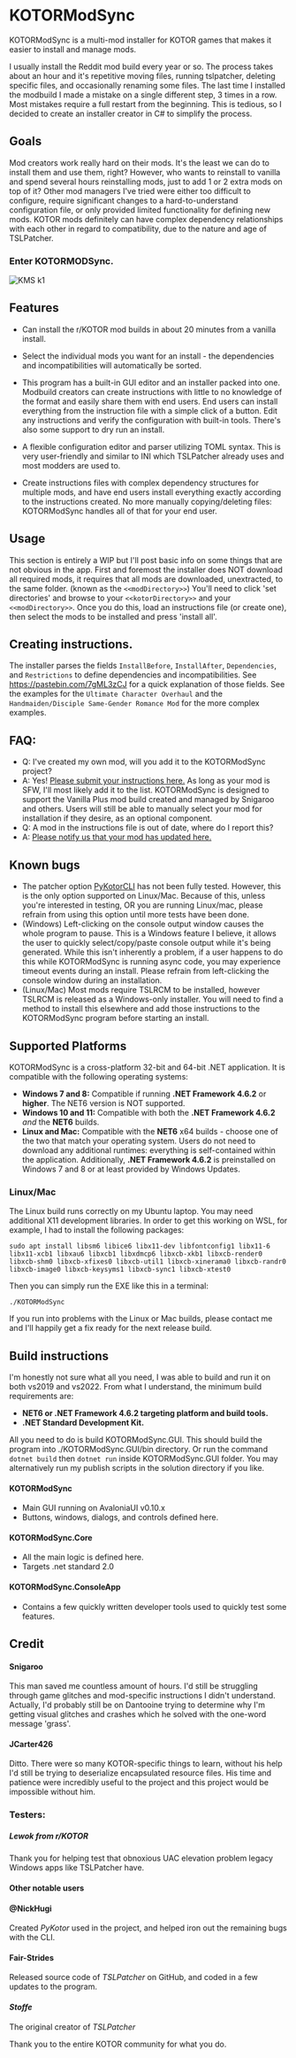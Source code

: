# KOTORModSync
KOTORModSync is a multi-mod installer for KOTOR games that makes it easier to install and manage mods.

I usually install the Reddit mod build every year or so. The process takes about an hour and it's repetitive moving files, running tslpatcher, deleting specific files, and occasionally renaming some files. The last time I installed the modbuild I made a mistake on a single different step, 3 times in a row. Most mistakes require a full restart from the beginning.
This is tedious, so I decided to create an installer creator in C# to simplify the process.

## Goals
Mod creators work really hard on their mods. It's the least we can do to install them and use them, right? However, who wants to reinstall to vanilla and spend several hours reinstalling mods, just to add 1 or 2 extra mods on top of it?
Other mod managers I've tried were either too difficult to configure, require significant changes to a hard-to-understand configuration file, or only provided limited functionality for defining new mods. KOTOR mods definitely can have complex dependency relationships with each other in regard to compatibility, due to the nature and age of TSLPatcher.

### Enter KOTORMODSync.
![KMS k1](https://github.com/th3w1zard1/KOTORModSync/assets/2219836/7ab62c61-e617-4bab-a8c5-7259ff66a7be)



## Features
- Can install the r/KOTOR mod builds in about 20 minutes from a vanilla install.
- Select the individual mods you want for an install - the dependencies and incompatibilities will automatically be sorted.
- This program has a built-in GUI editor and an installer packed into one. Modbuild creators can create instructions with little to no knowledge of the format and easily share them with end users. End users can install everything from the instruction file with a simple click of a button. Edit any instructions and verify the configuration with built-in tools. There's also some support to dry run an install.

- A flexible configuration editor and parser utilizing TOML syntax. This is very user-friendly and similar to INI which TSLPatcher already uses and most modders are used to.
- Create instructions files with complex dependency structures for multiple mods, and have end users install everything exactly according to the instructions created. No more manually copying/deleting files: KOTORModSync handles all of that for your end user.

## Usage
This section is entirely a WIP but I'll post basic info on some things that are not obvious in the app.
First and foremost the installer does NOT download all required mods, it requires that all mods are downloaded, unextracted, to the same folder. (known as the `<<modDirectory>>`)
You'll need to click 'set directories' and browse to your `<<kotorDirectory>>` and your `<<modDirectory>>`.
Once you do this, load an instructions file (or create one), then select the mods to be installed and press 'install all'.

## Creating instructions.
The installer parses the fields `InstallBefore`, `InstallAfter`, `Dependencies`, and `Restrictions` to define dependencies and incompatibilities.
See https://pastebin.com/7gML3zCJ for a quick explanation of those fields. See the examples for the `Ultimate Character Overhaul` and the `Handmaiden/Disciple Same-Gender Romance Mod` for the more complex examples.

## FAQ:
- Q: I've created my own mod, will you add it to the KOTORModSync project?
- A: Yes! [Please submit your instructions here.](https://github.com/th3w1zard1/KOTORModSync/discussions/categories/share-your-instructions) As long as your mod is SFW, I'll most likely add it to the list. KOTORModSync is designed to support the Vanilla Plus mod build created and managed by Snigaroo and others. Users will still be able to manually select your mod for installation if they desire, as an optional component.
- Q: A mod in the instructions file is out of date, where do I report this?
- A: [Please notify us that your mod has updated here.](https://github.com/th3w1zard1/KOTORModSync/discussions/categories/mod-updates)

## Known bugs
- The patcher option [PyKotorCLI](https://github.com/NickHugi/PyKotor/pull/7) has not been fully tested. However, this is the only option supported on Linux/Mac. Because of this, unless you're interested in testing, OR you are running Linux/mac, please refrain from using this option until more tests have been done.
- (Windows) Left-clicking on the console output window causes the whole program to pause. This is a Windows feature I believe, it allows the user to quickly select/copy/paste console output while it's being generated. While this isn't inherently a problem, if a user happens to do this while KOTORModSync is running async code, you may experience timeout events during an install. Please refrain from left-clicking the console window during an installation.
- (Linux/Mac) Most mods require TSLRCM to be installed, however TSLRCM is released as a Windows-only installer. You will need to find a method to install this elsewhere and add those instructions to the KOTORModSync program before starting an install.

## Supported Platforms
KOTORModSync is a cross-platform 32-bit and 64-bit .NET application. It is compatible with the following operating systems:
- **Windows 7 and 8:** Compatible if running **.NET Framework 4.6.2** or **higher**. The NET6 version is NOT supported.
- **Windows 10 and 11:** Compatible with both the **.NET Framework 4.6.2** *and* the **NET6** builds.
- **Linux and Mac:** Compatible with the **NET6** x64 builds - choose one of the two that match your operating system.
Users do not need to download any additional runtimes: everything is self-contained within the application. Additionally, **.NET Framework 4.6.2** is preinstalled on Windows 7 and 8 or at least provided by Windows Updates.

### Linux/Mac
The Linux build runs correctly on my Ubuntu laptop. You may need additional X11 development libraries. In order to get this working on WSL, for example, I had to install the following packages:

`sudo apt install libsm6 libice6 libx11-dev libfontconfig1 libx11-6 libx11-xcb1 libxau6 libxcb1 libxdmcp6 libxcb-xkb1 libxcb-render0 libxcb-shm0 libxcb-xfixes0 libxcb-util1 libxcb-xinerama0 libxcb-randr0 libxcb-image0 libxcb-keysyms1 libxcb-sync1 libxcb-xtest0`

Then you can simply run the EXE like this in a terminal:

`./KOTORModSync`

If you run into problems with the Linux or Mac builds, please contact me and I'll happily get a fix ready for the next release build. 


## Build instructions
I'm honestly not sure what all you need, I was able to build and run it on both vs2019 and vs2022. From what I understand, the minimum build requirements are:
- **NET6 or .NET Framework 4.6.2 targeting platform and build tools.**
- **.NET Standard Development Kit.**

All you need to do is build KOTORModSync.GUI. This should build the program into ./KOTORModSync.GUI/bin directory. Or run the command `dotnet build` then `dotnet run` inside KOTORModSync.GUI folder.
You may alternatively run my publish scripts in the solution directory if you like.
#### KOTORModSync
- Main GUI running on AvaloniaUI v0.10.x
- Buttons, windows, dialogs, and controls defined here.
#### KOTORModSync.Core
- All the main logic is defined here.
- Targets .net standard 2.0
#### KOTORModSync.ConsoleApp
- Contains a few quickly written developer tools used to quickly test some features.


## Credit
#### Snigaroo
This man saved me countless amount of hours. I'd still be struggling through game glitches and mod-specific instructions I didn't understand. Actually, I'd probably still be on Dantooine trying to determine why I'm getting visual glitches and crashes which he solved with the one-word message 'grass'.

#### JCarter426
Ditto. There were so many KOTOR-specific things to learn, without his help I'd still be trying to deserialize encapsulated resource files. His time and patience were incredibly useful to the project and this project would be impossible without him.

### Testers:
##### Lewok from r/KOTOR
Thank you for helping test that obnoxious UAC elevation problem legacy Windows apps like TSLPatcher have.

#### Other notable users
#### @NickHugi
Created *PyKotor* used in the project, and helped iron out the remaining bugs with the CLI.

#### Fair-Strides
Released source code of *TSLPatcher* on GitHub, and coded in a few updates to the program.

#### *Stoffe*
The original creator of *TSLPatcher*

Thank you to the entire KOTOR community for what you do.
